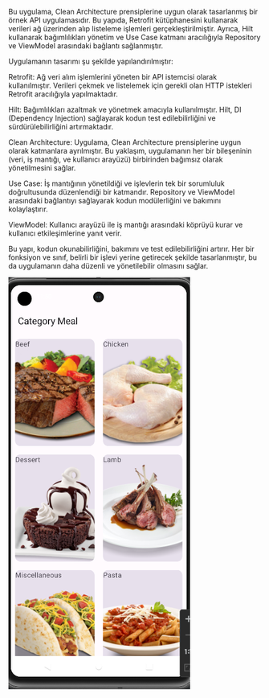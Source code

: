 Bu uygulama, Clean Architecture prensiplerine uygun olarak tasarlanmış bir örnek API uygulamasıdır. Bu yapıda, Retrofit kütüphanesini kullanarak verileri ağ üzerinden alıp listeleme işlemleri gerçekleştirilmiştir. Ayrıca, Hilt kullanarak bağımlılıkları yönetim ve Use Case katmanı aracılığıyla Repository ve ViewModel arasındaki bağlantı sağlanmıştır.

Uygulamanın tasarımı şu şekilde yapılandırılmıştır:

Retrofit: Ağ veri alım işlemlerini yöneten bir API istemcisi olarak kullanılmıştır. Verileri çekmek ve listelemek için gerekli olan HTTP istekleri Retrofit aracılığıyla yapılmaktadır.

Hilt: Bağımlılıkları azaltmak ve yönetmek amacıyla kullanılmıştır. Hilt, DI (Dependency Injection) sağlayarak kodun test edilebilirliğini ve sürdürülebilirliğini artırmaktadır.

Clean Architecture: Uygulama, Clean Architecture prensiplerine uygun olarak katmanlara ayrılmıştır. Bu yaklaşım, uygulamanın her bir bileşeninin (veri, iş mantığı, ve kullanıcı arayüzü) birbirinden bağımsız olarak yönetilmesini sağlar.

Use Case: İş mantığının yönetildiği ve işlevlerin tek bir sorumluluk doğrultusunda düzenlendiği bir katmandır. Repository ve ViewModel arasındaki bağlantıyı sağlayarak kodun modülerliğini ve bakımını kolaylaştırır.

ViewModel: Kullanıcı arayüzü ile iş mantığı arasındaki köprüyü kurar ve kullanıcı etkileşimlerine yanıt verir.

Bu yapı, kodun okunabilirliğini, bakımını ve test edilebilirliğini artırır. Her bir fonksiyon ve sınıf, belirli bir işlevi yerine getirecek şekilde tasarlanmıştır, bu da uygulamanın daha düzenli ve yönetilebilir olmasını sağlar.

![image alt](https://github.com/dumanYusuf/CleanArchitectureMealApp/blob/master/cleanMeal1.png?raw=true)

